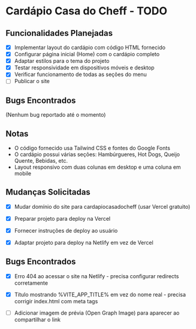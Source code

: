 # Cardápio Casa do Cheff - TODO

## Funcionalidades Planejadas

- [x] Implementar layout do cardápio com código HTML fornecido
- [x] Configurar página inicial (Home) com o cardápio completo
- [x] Adaptar estilos para o tema do projeto
- [x] Testar responsividade em dispositivos móveis e desktop
- [x] Verificar funcionamento de todas as seções do menu
- [ ] Publicar o site

## Bugs Encontrados

(Nenhum bug reportado até o momento)

## Notas

- O código fornecido usa Tailwind CSS e fontes do Google Fonts
- O cardápio possui várias seções: Hambúrgueres, Hot Dogs, Queijo Quente, Bebidas, etc.
- Layout responsivo com duas colunas em desktop e uma coluna em mobile

## Mudanças Solicitadas

- [x] Mudar domínio do site para cardapiocasadocheff (usar Vercel gratuito)
- [x] Preparar projeto para deploy na Vercel
- [x] Fornecer instruções de deploy ao usuário

- [x] Adaptar projeto para deploy na Netlify em vez de Vercel

## Bugs Encontrados

- [x] Erro 404 ao acessar o site na Netlify - precisa configurar redirects corretamente
- [x] Título mostrando %VITE_APP_TITLE% em vez do nome real - precisa corrigir index.html com meta tags

- [ ] Adicionar imagem de prévia (Open Graph Image) para aparecer ao compartilhar o link
